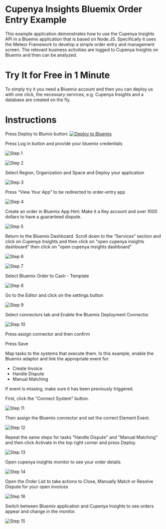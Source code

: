 # Cupenya Insights Bluemix Order Entry Example

This example application demonstrates how to use the Cupenya Insights API in a Bluemix application that is based on Node.JS. Specifically it uses the Meteor Framework to develop a simple order entry and management screen. The relevant business activities are logged to Cupenya Insights on Bluemix and then can be analyzed.

# Try It for Free in 1 Minute

To simply try it you need a Bluemix account and then you can deploy us with one click, the necessary services, e.g. Cupenya Insights and a database are created on the fly.



# Instructions

Press Deploy to Blumix button: [![Deploy to Bluemix](https://bluemix.net/deploy/button.png)](https://bluemix.net/deploy?repository=https://github.com/cupenya/bluemix-order-entry.git)

Press Log in button and provide your bluemix credentials

![Step 1](http://www.cupenya.com/blog/wp-content/uploads/2015/03/step1.png)

![Step 2](http://www.cupenya.com/blog/wp-content/uploads/2015/03/step2.png)

Select Region, Organization and Space and Deploy your application

![Step 3](http://www.cupenya.com/blog/wp-content/uploads/2015/03/step3.png)

Press “View Your App” to be redirected to order-entry app

![Step 4](http://www.cupenya.com/blog/wp-content/uploads/2015/03/step4.png)

Create an order in Bluemix App 
Hint: Make it a Key account and over 1000 dollars to have a guaranteed dispute.

![Step 5](http://www.cupenya.com/blog/wp-content/uploads/2015/03/step5.png)

Return to the Bluemix Dashboard. Scroll down to the “Services” section and click on Cupenya Insights and then click on "open cupenya insights dashboard" then click on "open cupenya insights dashboard"

![Step 6](http://www.cupenya.com/blog/wp-content/uploads/2015/03/step6.png)

![Step 7](http://www.cupenya.com/blog/wp-content/uploads/2015/03/step7.png)

Select Bluemix Order to Cash - Template

![Step 8](http://www.cupenya.com/blog/wp-content/uploads/2015/03/step8.png)

Go to the Editor and click on the settings button

![Step 9](http://www.cupenya.com/blog/wp-content/uploads/2015/03/step9.png)

Select connectors tab and Enable the Bluemix Deployment Connector

![Step 10](http://www.cupenya.com/blog/wp-content/uploads/2015/03/step10.png)

Press assign connector and then confirm

Press Save

Map tasks to the systems that execute them. In this example, enable the Bluemix adaptor and link the appropriate event for: 
- Create Invoice
- Handle Dispute
- Manual Matching

If event is missing, make sure it has been previously triggered.

First, click the "Connect System" button.

![Step 11](http://www.cupenya.com/blog/wp-content/uploads/2015/03/step11.png)

Then assign the Bluemix connector and set the correct Element Event.

![Step 12](http://www.cupenya.com/blog/wp-content/uploads/2015/03/step12.png)

Repeat the same steps for tasks "Handle Dispute" and "Manual Matching" and then click Activate in the top right corner and press Deploy.

![Step 13](http://www.cupenya.com/blog/wp-content/uploads/2015/03/step13.png)

Open cupenya insights monitor to see your order details

![Step 14](http://www.cupenya.com/blog/wp-content/uploads/2015/03/step14.png)

Open the Order List to take actions to Close, Manually Match or Resolve Dispute for your open invoices

![Step 16](http://www.cupenya.com/blog/wp-content/uploads/2015/03/step16.png)

Switch between Bluemix application and Cupenya Insights to see orders appear and change in the monitor.

![Step 15](http://www.cupenya.com/blog/wp-content/uploads/2015/03/step15.png)
